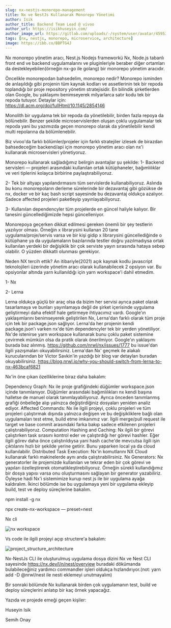 ```yaml
---
slug: nx-nestjs-monorepo-management
title: Nx ve NestJs Kullanarak Monorepo Yönetimi
author: Isik
author_title: Backend Team Lead @ vivoo
author_url: https://isikhuseyin.com/
author_image_url: https://gitlab.com/uploads/-/system/user/avatar/4595338/avatar.png?width=400
tags: [nx, nestjs, monorepo, microservice, architecture]
image: https://ibb.co/BBPTG4J
---
```



Nx monorepo yönetim aracı, Nest.js Nodejs frameworkü
Nx, Node.js tabanlı front end ve backend uygulamalarını ve pluginleriyle beraber diğer ortamları da destekleyebilen(örneğin nx-go ile golang) bir monorepo yönetim aracıdır.

Öncelikle monorepodan bahsedelim, monorepo nedir?
Monorepo isminden de anlaşıldığı gibi projenin tüm kaynak kodları ve assetlerinin tek bir repoda toplandığı bir proje repository yönetim stratejisidir. En bilindik şirketlerden olan Google, bu yaklaşımı benimseyerek milyarlarca satır kodu tek bir repoda tutuyor. Detaylar için: https://dl.acm.org/doi/fullHtml/10.1145/2854146

Monolith bir uygulama tek bir repoda da yönetilebilir, birden fazla repoya da bölünebilir. Benzer şekilde microservislerden oluşan çoklu uygulamalar tek repoda yani bu yazımızda geçen monorepo olarak da yönetilebilir kendi multi repolarına da bölümlenebilir.

Biz vivoo'da farklı bölümler/projeler için farklı stratejiler izlesek de birazdan bahsedeceğim backend/api için monorepo yönetim aracı olan nx'i kullanarak microservisleri yönetiyoruz.

Monorepo kullanarak sağladığımız belirgin avantajlar şu şekilde:
1- Backend servisleri — projeleri arasındaki kullanılan ortak kütüphaneler, bağımlılıklar ve veri tiplerini kolayca birbirine paylaştırabiliyoruz.

2- Tek bir altyapı yapılandırmasını tüm servislerde kullanabiliyoruz. Aslında bu konu monorepoların derleme sürelerinde bir dezavantaj gibi gözükse de nx, docker ve bir kaç bash script sayesinde bu dezavantaj oldukça azalıyor. Sadece affected projeleri paketleyip yayınlayabiliyoruz.

3- Kullanılan dependencyler tüm projelerde en güncel haliyle kalıyor. Bir tanesini güncellediğimizde hepsi güncelleniyor.

Monorepoya geçerken dikkat edilmesi gereken önemli bir şey testlerin yazılıyor olması. Örneğin x librarysini kullanan 20 tane uygulama/proje/servis varsa ve bir kişi gidip x librarysini güncellediğinde o kütüphane ya da uygulamaların bazılarında testler doğru yazılmadıysa ortak kullanılan yerdeki bir değişiklik bir çok serviste yayın sırasında hataya sebep olabilir. O yüzden dikkatli olunması gerekiyor.

Neden NX tercih ettik?
An itibariyle(2021) açık kaynak kodlu javascript teknolojileri üzerinde yönetim aracı olarak kullanabilecek 2 opsiyon var. Bu opsiyonlar altında yarn kullanıldığı için yarn workspace'i dahil etmedim.

1- Nx

2- Lerna

Lerna oldukça güçlü bir araç olsa da bizim her servisi ayrıca paket olarak tasarlamaya ve bunları yayınlamaya değil de şirket içerisinde uygulama geliştirmeyi daha efektif hale getirmeye ihtiyacımız vardı. Google'ın yaklaşımlarını benimseyerek geliştirilen Nx, Lerna'dan farklı olarak tüm proje için tek bir package.json sağlıyor. Lerna'da her projenin kendi package.json'ı varken nx'de tüm dependencyler tek bir yerden yönetiliyor. Nx'de istenirse yarn workspace kullanarak bunu çoklu paket sistemine çevirmek mümkün olsa da pratik olarak önerilmiyor. Google'ın yaklaşımı burada baz alınmış. https://github.com/nrwl/nx/issues/1777 bu issue'dan ilgili yazışmaları okuyabilirsiniz. Lerna'dan Nx' geçmek ile alakalı kurucularından bir Victor Savkin'in yazdığı bir blog var detayları buradan okuyabilirsiniz. https://blog.nrwl.io/why-you-should-switch-from-lerna-to-nx-463bcaf6821

Nx'in öne çıkan özelliklerine biraz daha bakalım:

Dependency Graph: Nx ile proje grafiğindeki düğümler workspace.json içinde tanımlanıyor. Düğümler arasındaki bağımlılıkları nx kendi başına halletse de manuel olarak tanımlayabiliyoruz. Ayrıca önceden tanımlanmış grafiği önbelleğe alıp yalnızca değiştirdiğiniz dosyaları yeniden analiz ediyor.
Affected Commands: Nx ile ilgili projeyi, çoklu projeleri ve tüm projeleri çalıştırmak dışında yalnızca değişen ve bu değişikliklere bağlı olan uygulamaları test etme, build etme imkanımız var. İlgili merge/pull request ile target ve base commit arasındaki farka bakıp sadece etkilenen projeleri çalıştırabiliyoruz.
Computation Hashing and Caching: Nx ilgili bir görevi çalıştırken task sırasını kontrol eder ve çalıştırdığı her görevi hashler. Eğer ilgili görev daha önce çalıştırıldıysa yani hash cache'de mevcutsa ilgili işin çıktılarını hızlı bir şekilde yerine getirir. Bunu yaparken local ya da cloud kullanılabilir.
Distributed Task Execution: Nx'in komutlarını NX Cloud kullanarak farklı makinelerde aynı anda çalıştırabilirsiniz.
Nx Generators: Nx generatorler ile projemizde kullanılan ve tekrar eden bir çok görevi ve yapıları özelleştirerek otomatikleştirebiliyoruz. Örneğin sürekli kullandığımız bir dosya yapısı varsa onu oluşturmasını sağlayan bir generator yazabiliriz.
Öyleyse hadi Nx'i sistemimize kurup nest js ile bir uygulama ayağa kaldıralım. İkinci bölümde ise bu uygulamaya yeni bir uygulama ekleyip build, test ve deploy süreçlerine bakalım.

​​npm install -g nx

npx create-nx-workspace — preset=nest

Nx cli

![nx workspace](https://ibb.co/tQKQWVw)

Vs code ile ilgili projeyi açıp structere'a bakalım:

![project_structure_architecture](https://ibb.co/Jz9cW4j)

Nx-NestJs CLI ile oluşturulmuş uygulama dosya dizini
Nx ve Nest CLI sayesinde https://nx.dev/l/n/nest/overview buradaki dökümanda bulabileceğiniz yardımcı commandler işleri oldukça hızlandırıyor.(not: yarn add -D @nrwl/nest ile nesti eklemeyi unutmayalım)

Bir sonraki bölümde Nx kullanarak birden çok uygulamanın test, build ve deploy süreçlerini anlatıp bir kaç örnek yapacağız.

Yazıda ve projede emeği geçen kişiler:

Huseyin Isik

Semih Onay

